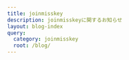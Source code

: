 ```yaml
---
title: joinmisskey
description: joinmisskeyに関するお知らせ
layout: blog-index
query:
  category: joinmisskey
  root: /blog/
---
```

